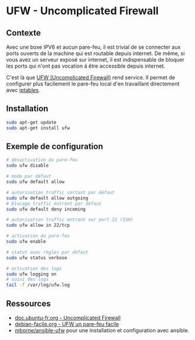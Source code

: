 # UFW - Uncomplicated Firewall

## Contexte

Avec une boxe IPV6 et aucun pare-feu, il est trivial de se connecter aux ports ouverts de la machine qui est routable depuis internet. De même, si vous avez un serveur exposé sur internet, il est indispensable de bloquer les ports qui n'ont pas vocation à être accessible depuis internet.

C'est là que [UFW (Uncomplicated Firewall)](https://doc.ubuntu-fr.org/ufw) rend service. Il permet de configurer plus facilement le pare-feu local d'en travaillant directement avec [iptables](https://doc.ubuntu-fr.org/iptables).

## Installation

```bash
sudo apt-get update
sudo apt-get install ufw
```

## Exemple de configuration

```bash
# désactivation du pare-feu
sudo ufw disable

# mode par défaut
sudo ufw default allow

# autorisation traffic sortant par défaut
sudo ufw default allow outgoing
# blocage traffic entrant par défaut
sudo ufw default deny incoming

# autorisation traffic entrant sur port 22 (SSH)
sudo ufw allow in 22/tcp

# activation du pare-feu
sudo ufw enable

# statut avec règles par défaut
sudo ufw status verbose

# activation des logs
sudo ufw logging on
# suivi des logs
tail -f /var/log/ufw.log
```

## Ressources

* [doc.ubuntu-fr.org - Uncomplicated Firewall](https://doc.ubuntu-fr.org/ufw)
* [debian-facile.org - UFW un pare-feu facile](http://debian-facile.org/doc:systeme:ufw)
* [mborne/ansible-ufw](https://github.com/mborne/ansible-ufw) pour une installation et configuration avec ansible.


